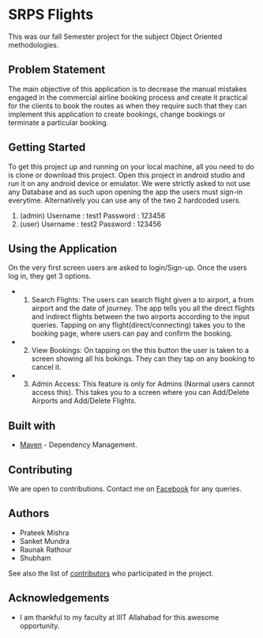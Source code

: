 # SRPS Flights

This was our fall Semester project for the subject Object Oriented methodologies. 

## Problem Statement

The main objective of this application is to decrease the manual mistakes engaged in the commercial airline booking process and create it practical for the clients to book the routes as when they require such that they can implement this application to create bookings, change bookings or terminate a particular booking.

## Getting Started

To get this project up and running on your local machine, all you need to do is clone or download this project. Open this project in android studio and run it on any android device or emulator.  We were strictly asked to not use any Database and as such upon opening the app the users must sign-in everytime. Alternatively you can use any of the two 2 hardcoded users.
1.  (admin)
	Username : test1
	Password : 123456
2.  (user)
	Username : test2
	Password : 123456

## Using the Application

On the very first screen users are asked to login/Sign-up. Once the users log in, they get 3 options.

* 1. Search Flights: The users can search flight given a to airport, a from airport and the date of journey. The app tells you all the direct flights and indirect flights between the two airports according to the input queries. Tapping on any flight(direct/connecting) takes you to the booking page, where users can pay and confirm the booking.

* 2. View Bookings: On tapping on the this button the user is taken to a screen showing all his bokings. They can they tap on any booking to cancel it.

* 3. Admin Access: This feature is only for Admins (Normal users cannot access this). This takes you to a screen where you can Add/Delete Airports and Add/Delete Flights.

## Built with

* [Maven](https://dl.google.com/dl/android/maven2/index.html) - Dependency Management.

## Contributing

We are open to contributions. Contact me on [Facebook](https://www.facebook.com/mishraprateekaries) for any queries.

## Authors

* Prateek Mishra
* Sanket Mundra
* Raunak Rathour
* Shubham 

See also the list of [contributors](https://github.com/MiKinshu/SilverBook/graphs/contributors) who participated in the project.

## Acknowledgements
* I am thankful to my faculty at IIIT Allahabad for this awesome opportunity.